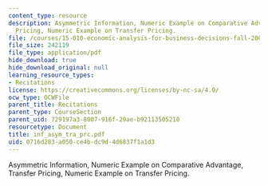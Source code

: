 ```yaml
---
content_type: resource
description: Asymmetric Information, Numeric Example on Comparative Advantage, Transfer
  Pricing, Numeric Example on Transfer Pricing.
file: /courses/15-010-economic-analysis-for-business-decisions-fall-2004/0716d283a050ce4bdc9d4d6837f1a1d3_inf_asym_tra_prc.pdf
file_size: 242119
file_type: application/pdf
hide_download: true
hide_download_original: null
learning_resource_types:
- Recitations
license: https://creativecommons.org/licenses/by-nc-sa/4.0/
ocw_type: OCWFile
parent_title: Recitations
parent_type: CourseSection
parent_uid: 729197a3-8007-916f-29ae-b92113505210
resourcetype: Document
title: inf_asym_tra_prc.pdf
uid: 0716d283-a050-ce4b-dc9d-4d6837f1a1d3
---
```

Asymmetric Information, Numeric Example on Comparative Advantage, Transfer Pricing, Numeric Example on Transfer Pricing.